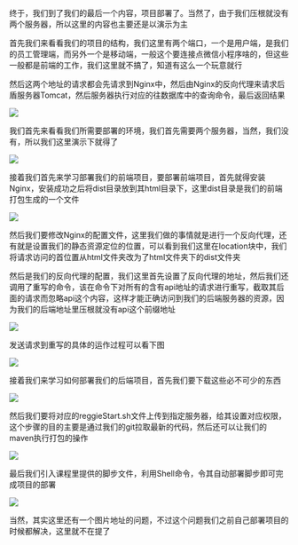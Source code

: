 终于，我们到了我们的最后一个内容，项目部署了。当然了，由于我们压根就没有两个服务器，所以这里的内容也主要还是以演示为主

首先我们来看看我们的项目的结构，我们这里有两个端口，一个是用户端，是我们的员工管理端，而另外一个是移动端，一般这个要连接点微信小程序啥的，但这些一般都是前端的工作，我们这里就不搞了，知道有这么一个玩意就行

然后这两个地址的请求都会先请求到Nginx中，然后由Nginx的反向代理来请求后盾服务器Tomcat，然后服务器执行对应的往数据库中的查询命令，最后返回结果

![](D:/Rolin的学习笔记/youdaonote-pull/youdaonote/youdaonote-images/WEBRESOURCE05bd9e0d1a0482c22439ffa84e41a81b.png)

我们首先来看看我们所需要部署的环境，我们首先需要两个服务器，当然，我们没有，所以我们这里演示下就得了

![](D:/Rolin的学习笔记/youdaonote-pull/youdaonote/youdaonote-images/WEBRESOURCE2e30ebd5be146e4cf8f0c08aee98754d.png)

接着我们首先来学习部署我们的前端项目，要部署前端项目，首先就得安装Nginx，安装成功之后将dist目录放到其html目录下，这里dist目录是我们的前端打包生成的一个文件

![](D:/Rolin的学习笔记/youdaonote-pull/youdaonote/youdaonote-images/WEBRESOURCE98492c1e1f57c146427930a32012eecb.png)

然后我们要修改Nginx的配置文件，这里我们做的事情就是进行一个反向代理，还有就是设置我们的静态资源定位的位置，可以看到我们这里在location块中，我们将请求访问的首位置从html文件夹改为了html文件夹下的dist文件夹

然后是我们的反向代理的配置，我们这里首先设置了反向代理的地址，然后我们还调用了重写的命令，该在命令下对所有的含有api地址的请求进行重写，截取其后面的请求而忽略api这个内容，这样才能正确访问到我们的后端服务器的资源，因为我们的后端地址里压根就没有api这个前缀地址

![](D:/Rolin的学习笔记/youdaonote-pull/youdaonote/youdaonote-images/WEBRESOURCE410310a2be5460ab39add089cff307bc.png)

发送请求到重写的具体的运作过程可以看下图

![](D:/Rolin的学习笔记/youdaonote-pull/youdaonote/youdaonote-images/WEBRESOURCEc7f66c0a2b391ece976bf7c11fcae2bd.png)

接着我们来学习如何部署我们的后端项目，首先我们要下载这些必不可少的东西

![](D:/Rolin的学习笔记/youdaonote-pull/youdaonote/youdaonote-images/WEBRESOURCE0fbede097c7bf707edf15eb055ef8a5b.png)

然后我们要将对应的reggieStart.sh文件上传到指定服务器，给其设置对应权限，这个步骤的目的主要是通过我们的git拉取最新的代码，然后还可以让我们的maven执行打包的操作

![](D:/Rolin的学习笔记/youdaonote-pull/youdaonote/youdaonote-images/WEBRESOURCE40638c2f3f0e3d584a1ac1f36bef2607.png)

最后我们引入课程里提供的脚步文件，利用Shell命令，令其自动部署脚步即可完成项目的部署

![](D:/Rolin的学习笔记/youdaonote-pull/youdaonote/youdaonote-images/WEBRESOURCE3bb2ab1da8948ef634f68b11192c1925.png)

当然，其实这里还有一个图片地址的问题，不过这个问题我们之前自己部署项目的时候都解决，这里就不在提了